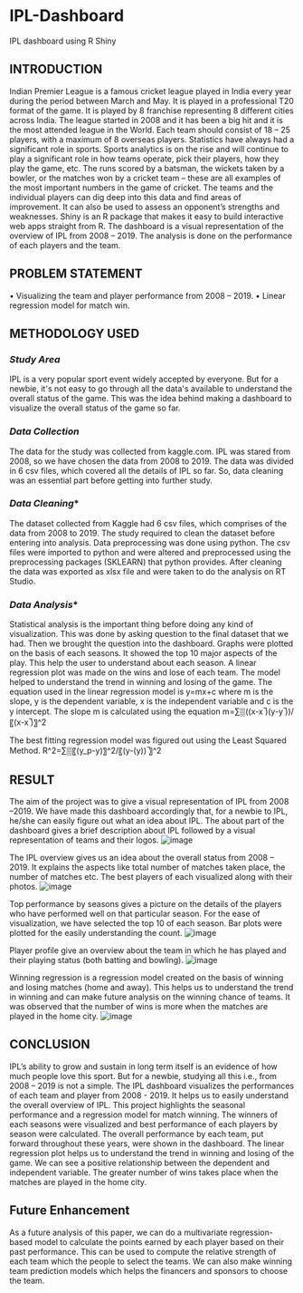 # IPL-Dashboard
IPL dashboard using R Shiny

## **INTRODUCTION**
Indian Premier League is a famous cricket league played in India every year during the period between March and May. It is played in a professional T20 format of the game. It is played by 8 franchise representing 8 different cities across India. The league started in 2008 and it has been a big hit and it is the most attended league in the World. Each team should consist of 18 – 25 players, with a maximum of 8 overseas players.
Statistics have always had a significant role in sports. Sports analytics is on the rise and will continue to play a significant role in how teams operate, pick their players, how they play the game, etc. The runs scored by a batsman, the wickets taken by a bowler, or the matches won by a cricket team – these are all examples of the most important numbers in the game of cricket. The teams and the individual players can dig deep into this data and find areas of improvement. It can also be used to assess an opponent’s strengths and weaknesses. 
Shiny is an R package that makes it easy to build interactive web apps straight from R. The dashboard is a visual representation of the overview of IPL from 2008 – 2019. The analysis is done on the performance of each players and the team.


## **PROBLEM STATEMENT**
•	Visualizing the team and player performance from 2008 – 2019.
•	Linear regression model for match win.


## **METHODOLOGY USED**
### ***Study Area***
IPL is a very popular sport event widely accepted by everyone. But for a newbie, it's not easy to go through all the data's available to understand the overall status of the game. This was the idea behind making a dashboard to visualize the overall status of the game so far. 


### ***Data Collection***
The data for the study was collected from kaggle.com. IPL was stared from 2008, so we have chosen the data from 2008 to 2019. The data was divided in 6 csv files, which covered all the details of IPL so far. So, data cleaning was an essential part before getting into further study.


### ***Data Cleaning****
The dataset collected from Kaggle had 6 csv files, which comprises of the data from 2008 to 2019. The study required to clean the dataset before entering into analysis. 
Data preprocessing was done using python. The csv files were imported to python and were altered and preprocessed using the preprocessing packages (SKLEARN) that python provides. After cleaning the data was exported as xlsx file and were taken to do the analysis on RT Studio.

### ***Data Analysis****
Statistical analysis is the important thing before doing any kind of visualization. This was done by asking question to the final dataset that we had. Then we brought the question into the dashboard.
Graphs were plotted on the basis of each seasons. It showed the top 10 major aspects of the play. This help the user to understand about each season. 
A linear regression plot was made on the wins and lose of each team. The model helped to understand the trend in winning and losing of the game.
The equation used in the linear regression model is
y=mx+c  where m is the slope, y is the dependent variable, x is the independent variable and c is the y intercept.
The slope m is calculated using the equation
m=∑▒((x-x ̅)(y-y ̅))/〖(x-x ̅)〗^2 

The best fitting regression model was figured out using the Least Squared Method.
R^2=∑▒〖(y_p-y)〗^2/〖(y-(y)) ̅〗^2 



## **RESULT**
The aim of the project was to give a visual representation of IPL from 2008 –2019. We have made this dashboard accordingly that, for a newbie to IPL, he/she can easily figure out what an idea about IPL.
The about part of the dashboard gives a brief description about IPL followed by a visual representation of teams and their logos.
![image](https://user-images.githubusercontent.com/84194718/118348204-5ad2fb00-b566-11eb-8309-0a51828a825b.png)


The IPL overview gives us an idea about the overall status from 2008 – 2019. It explains the aspects like total number of matches taken place, the number of matches etc. The best players of each visualized along with their photos.
![image](https://user-images.githubusercontent.com/84194718/118348207-6a524400-b566-11eb-8de7-9bba2c2382d1.png)


Top performance by seasons gives a picture on the details of the players who have performed well on that particular season. For the ease of visualization, we have selected the top 10 of each season. Bar plots were plotted for the easily understanding the count.
![image](https://user-images.githubusercontent.com/84194718/118348212-73431580-b566-11eb-9496-2fd0bca848ce.png)


Player profile give an overview about the team in which he has played and their playing status (both batting and bowling). 
![image](https://user-images.githubusercontent.com/84194718/118348232-83f38b80-b566-11eb-9e65-627360afa971.png)


Winning regression is a regression model created on the basis of winning and losing matches (home and away). This helps us to understand the trend in winning and can make future analysis on the winning chance of teams. It was observed that the number of wins is more when the matches are played in the home city.
![image](https://user-images.githubusercontent.com/84194718/118348254-97065b80-b566-11eb-968b-f5670bedd5c1.png)


## **CONCLUSION**
IPL’s ability to grow and sustain in long term itself is an evidence of how much people love this sport. But for a newbie, studying all this i.e., from 2008 – 2019 is not a simple. The IPL dashboard visualizes the performances of each team and player from 2008 - 2019. It helps us to easily understand the overall overview of IPL.
This project highlights the seasonal performance and a regression model for match winning. The winners of each seasons were visualized and best performance of each players by season were calculated. The overall performance by each team, put forward throughout these years, were shown in the dashboard. The linear regression plot helps us to understand the trend in winning and losing of the game. We can see a positive relationship between the dependent and independent variable. The greater number of wins takes place when the matches are played in the home city.

## **Future Enhancement**
As a future analysis of this paper, we can do a multivariate regression-based model to calculate the points earned by each player based on their past performance. This can be used to compute the relative strength of each team which the people to select the teams. We can also make winning team prediction models which helps the financers and sponsors to choose the team.



